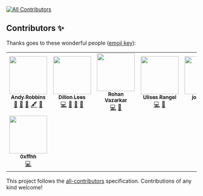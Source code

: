 
<!-- ALL-CONTRIBUTORS-BADGE:START - Do not remove or modify this section -->
[![All Contributors](https://img.shields.io/badge/all_contributors-8-orange.svg?style=flat-square)](#contributors-)
<!-- ALL-CONTRIBUTORS-BADGE:END -->
## Contributors ✨

Thanks goes to these wonderful people ([emoji key](https://allcontributors.org/docs/en/emoji-key)):

<!-- ALL-CONTRIBUTORS-LIST:START - Do not remove or modify this section -->
<!-- prettier-ignore-start -->
<!-- markdownlint-disable -->
<table>
  <tr>
    <td align="center"><a href="https://www.twitter.com/_wald0"><img src="https://avatars.githubusercontent.com/u/842644?v=4?s=100" width="100px;" alt=""/><br /><sub><b>Andy Robbins</b></sub></a><br /><a href="#ideas-andyrobbins" title="Ideas, Planning, & Feedback">🤔</a> <a href="#design-andyrobbins" title="Design">🎨</a> <a href="#blog-andyrobbins" title="Blogposts">📝</a> <a href="#content-andyrobbins" title="Content">🖋</a> <a href="https://github.com/bloodhoundad/azurehound/v2/commits?author=andyrobbins" title="Documentation">📖</a></td>
    <td align="center"><a href="https://github.com/ddlees"><img src="https://avatars.githubusercontent.com/u/8984872?v=4?s=100" width="100px;" alt=""/><br /><sub><b>Dillon Lees</b></sub></a><br /><a href="https://github.com/bloodhoundad/azurehound/v2/commits?author=ddlees" title="Code">💻</a> <a href="#maintenance-ddlees" title="Maintenance">🚧</a> <a href="#ideas-ddlees" title="Ideas, Planning, & Feedback">🤔</a> <a href="#design-ddlees" title="Design">🎨</a></td>
    <td align="center"><a href="https://blog.cptjesus.com/"><img src="https://avatars.githubusercontent.com/u/5720446?v=4?s=100" width="100px;" alt=""/><br /><sub><b>Rohan Vazarkar</b></sub></a><br /><a href="https://github.com/bloodhoundad/azurehound/v2/commits?author=rvazarkar" title="Code">💻</a> <a href="#maintenance-rvazarkar" title="Maintenance">🚧</a></td>
    <td align="center"><a href="https://ulises.io/"><img src="https://avatars.githubusercontent.com/u/16910931?v=4?s=100" width="100px;" alt=""/><br /><sub><b>Ulises Rangel</b></sub></a><br /><a href="https://github.com/bloodhoundad/azurehound/v2/commits?author=urangel" title="Code">💻</a> <a href="#maintenance-urangel" title="Maintenance">🚧</a></td>
    <td align="center"><a href="https://github.com/joshgantt"><img src="https://avatars.githubusercontent.com/u/29784250?v=4?s=100" width="100px;" alt=""/><br /><sub><b>joshgantt</b></sub></a><br /><a href="https://github.com/bloodhoundad/azurehound/v2/commits?author=joshgantt" title="Code">💻</a> <a href="#maintenance-joshgantt" title="Maintenance">🚧</a></td>
    <td align="center"><a href="https://github.com/hugo-syn"><img src="https://avatars.githubusercontent.com/u/61210734?v=4?s=100" width="100px;" alt=""/><br /><sub><b>hugo-syn</b></sub></a><br /><a href="https://github.com/bloodhoundad/azurehound/v2/commits?author=hugo-syn" title="Code">💻</a></td>
    <td align="center"><a href="https://github.com/crimike"><img src="https://avatars.githubusercontent.com/u/10261812?v=4?s=100" width="100px;" alt=""/><br /><sub><b>crimike</b></sub></a><br /><a href="https://github.com/bloodhoundad/azurehound/v2/commits?author=crimike" title="Code">💻</a></td>
  </tr>
  <tr>
    <td align="center"><a href="https://github.com/0xffhh"><img src="https://avatars.githubusercontent.com/u/56194755?v=4?s=100" width="100px;" alt=""/><br /><sub><b>0xffhh</b></sub></a><br /><a href="https://github.com/bloodhoundad/azurehound/v2/commits?author=0xffhh" title="Code">💻</a></td>
  </tr>
</table>

<!-- markdownlint-restore -->
<!-- prettier-ignore-end -->

<!-- ALL-CONTRIBUTORS-LIST:END -->

This project follows the [all-contributors](https://github.com/all-contributors/all-contributors) specification. Contributions of any kind welcome!
